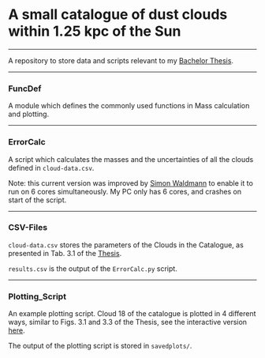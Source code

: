 # A small catalogue of dust clouds within 1.25 kpc of the Sun
---

A repository to store data and scripts relevant to my [Bachelor Thesis](https://leone64.github.io/bachthesis/).

---

### FuncDef

A module which defines the commonly used functions in Mass calculation and plotting.

---

### ErrorCalc

A script which calculates the masses and the uncertainties of all the clouds defined in ```cloud-data.csv```.

Note: this current version was improved by [Simon Waldmann](https://github.com/waldini1) to enable it to run on 6 cores simultaneously. My PC only has 6 cores, and crashes on start of the script.

---

### CSV-Files

```cloud-data.csv``` stores the parameters of the Clouds in the Catalogue, as presented in Tab. 3.1 of the [Thesis](https://leone64.github.io/bachthesis/Bachelor_Thesis.pdf).

```results.csv``` is the output of the ```ErrorCalc.py``` script.

---

### Plotting_Script

An example plotting script. Cloud 18 of the catalogue is plotted in 4 different ways, similar to Figs. 3.1 and 3.3 of the Thesis, see the interactive version [here](https://leone64.github.io/bachthesis/dropdown/).

The output of the plotting script is stored in ```savedplots/```.